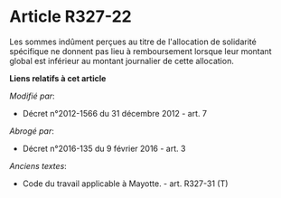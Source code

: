 # Article R327-22

Les sommes indûment perçues au titre de l'allocation de solidarité spécifique ne donnent pas lieu à remboursement lorsque
leur montant global est inférieur au montant journalier de cette allocation.

**Liens relatifs à cet article**

_Modifié par_:

  - Décret n°2012-1566 du 31 décembre 2012 - art. 7

_Abrogé par_:

  - Décret n°2016-135 du 9 février 2016 - art. 3

_Anciens textes_:

  - Code du travail applicable à Mayotte. - art. R327-31 (T)

